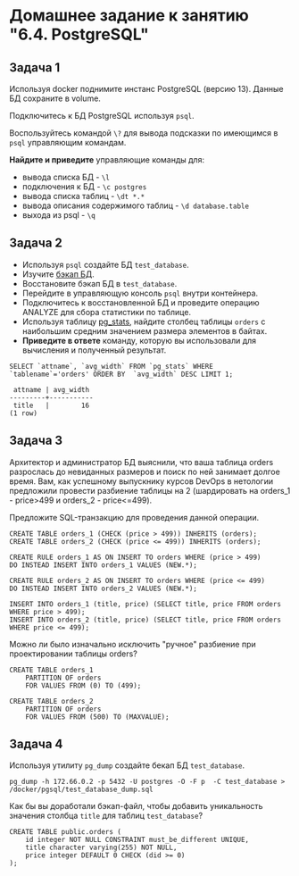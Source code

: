 # Домашнее задание к занятию "6.4. PostgreSQL"

## Задача 1

Используя docker поднимите инстанс PostgreSQL (версию 13). Данные БД сохраните в volume.

Подключитесь к БД PostgreSQL используя `psql`.

Воспользуйтесь командой `\?` для вывода подсказки по имеющимся в `psql` управляющим командам.

**Найдите и приведите** управляющие команды для:
- вывода списка БД - `\l`
- подключения к БД - `\c postgres`
- вывода списка таблиц - `\dt *.*`
- вывода описания содержимого таблиц - `\d database.table`
- выхода из psql - `\q`

## Задача 2

- Используя `psql` создайте БД `test_database`.
- Изучите [бэкап БД](https://github.com/netology-code/virt-homeworks/tree/master/06-db-04-postgresql/test_data).
- Восстановите бэкап БД в `test_database`.
- Перейдите в управляющую консоль `psql` внутри контейнера.
- Подключитесь к восстановленной БД и проведите операцию ANALYZE для сбора статистики по таблице.
- Используя таблицу [pg_stats](https://postgrespro.ru/docs/postgresql/12/view-pg-stats), найдите столбец таблицы `orders`
с наибольшим средним значением размера элементов в байтах.
- **Приведите в ответе** команду, которую вы использовали для вычисления и полученный результат.

```postgresql
SELECT `attname`, `avg_width` FROM `pg_stats` WHERE `tablename`='orders' ORDER BY  `avg_width` DESC LIMIT 1;

 attname | avg_width
---------+-----------
 title   |        16
(1 row)
```



## Задача 3

Архитектор и администратор БД выяснили, что ваша таблица orders разрослась до невиданных размеров и
поиск по ней занимает долгое время. Вам, как успешному выпускнику курсов DevOps в нетологии предложили
провести разбиение таблицы на 2 (шардировать на orders_1 - price>499 и orders_2 - price<=499).

Предложите SQL-транзакцию для проведения данной операции.
```postgres
CREATE TABLE orders_1 (CHECK (price > 499)) INHERITS (orders);
CREATE TABLE orders_2 (CHECK (price <= 499)) INHERITS (orders);

CREATE RULE orders_1 AS ON INSERT TO orders WHERE (price > 499)
DO INSTEAD INSERT INTO orders_1 VALUES (NEW.*);

CREATE RULE orders_2 AS ON INSERT TO orders WHERE (price <= 499)
DO INSTEAD INSERT INTO orders_2 VALUES (NEW.*);

INSERT INTO orders_1 (title, price) (SELECT title, price FROM orders WHERE price > 499);
INSERT INTO orders_2 (title, price) (SELECT title, price FROM orders WHERE price <= 499);
```

Можно ли было изначально исключить "ручное" разбиение при проектировании таблицы orders?
```postgresql
CREATE TABLE orders_1
    PARTITION OF orders
    FOR VALUES FROM (0) TO (499);

CREATE TABLE orders_2
    PARTITION OF orders
    FOR VALUES FROM (500) TO (MAXVALUE);
```
## Задача 4

Используя утилиту `pg_dump` создайте бекап БД `test_database`.
```postgres
pg_dump -h 172.66.0.2 -p 5432 -U postgres -O -F p  -C test_database > /docker/pgsql/test_database_dump.sql
```

Как бы вы доработали бэкап-файл, чтобы добавить уникальность значения столбца `title` для таблиц `test_database`?
```postgres
CREATE TABLE public.orders (
    id integer NOT NULL CONSTRAINT must_be_different UNIQUE,
    title character varying(255) NOT NULL,
    price integer DEFAULT 0 CHECK (did >= 0)
);
```